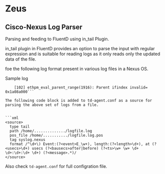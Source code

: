 # Zeus

## Cisco-Nexus Log Parser

Parsing and feeding to FluentD using in_tail Plugin.

in_tail plugin in FluentD provides an option to parse the input with regular expression and is suitable for reading logs as it only reads only the updated data of the file.

foe the following log format present in various log files in a Nexus OS.

Sample log

```1) Event:E_DEBUG, length:71, at 38008 usecs after Fri Sep 16 14:28:41 2016\n
    [102] ethpm_eval_parent_range(1916): Parent ifindex invalid= 0x1a08a000```
    
The following code block is added to td-agent.conf as a source for parsing the above set of logs from a file.    
    

```xml
<source>
  type tail
  path /home/............../logfile.log
  pos_file /home/.........../logfile.log.pos
  tag syslog.nexus
  format /^\d+\) Event:(?<event>E_\w+), length:(?<length>\d+), at (?<usecs>\d+) usecs (?<bausecs>after|before) (?<ts>\w+ \w+ \d+ \d+:\d+:\d+ \d+) (?<message>.*)/
</source>
```

Also check `td-agent.conf` for full configration file. 
